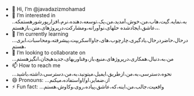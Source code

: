- 👋 Hi, I’m @javadazizmohamad
- 👀 I’m interested in ..به،نمایه.گیت،هاب،من،خوش،آمدید،من،یک،توسعه،دهنده،نرم،افزارپورشورهستمکه،عاشق،ایجادشده حلهای،نوآورانه،ومشارکت،درپروژهای،متن،بازهستم،.
- 🌱 I’m currently learning ...درحال،حاضردرحال،یادگیری،چارچوب،های،جاوااسکریپت،پیشرفته،ومحاسبات،ابری،هستم
- 💞️ I’m looking to collaborate on ...من،به،دنبال،همکاری،درپروژهای،منبع،باز،وفناوریهای،جدیدهیجان،انگیزهستم
- 📫 How to reach me ...نحوه،دسترسی،به،من،ازطریق،ایمیل،میتونید،به،من،دسترسی،داشته،باشید
- 😄 Pronouns: ...از،ضمایر،او/اواستفاده،میکنم
- ⚡ Fun fact: ...واقعیت،جالب،من،اینه،که،عاشق،پیاده،روی،وکاوش،هستم

<!---
javadazizmohamad/javadazizmohamad is a ✨ special ✨ repository because its `README.md` (this file) appears on your GitHub profile.
You can click the Preview link to take a look at your changes.
--->
